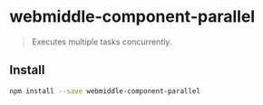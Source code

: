# webmiddle-component-parallel 

> Executes multiple tasks concurrently.

## Install

```bash
npm install --save webmiddle-component-parallel
```
